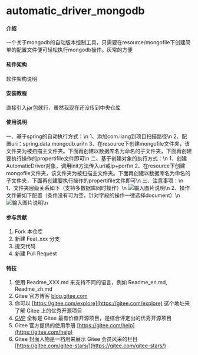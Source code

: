 # automatic_driver_mongodb

#### 介绍
一个关于mongodb的自动版本控制工具，只需要在resource/mongofile下创建简单的配置文件便可轻松执行mongodb操作。灰常的方便

#### 软件架构
软件架构说明


#### 安装教程

直接引入jar包就行，虽然我现在还没传到中央仓库

#### 使用说明

一、基于spring的自动执行方式：\n
    1、添加com.liang到项目扫描路径\n
    2、配置uri：spring.data.mongodb.uri\n
    3、在resource下创建mongofile文件夹，该文件夹为被扫描主文件夹。下面再创建以数据库名为命名的子文件夹，下面再创建要执行操作的propertifile文件即可\n
二、基于创建对象的执行方式：\n
    1、创建AutomaticDriver对象，调用init方法传入uri或ip+port\n
    2、在resource下创建mongofile文件夹，该文件夹为被扫描主文件夹。下面再创建以数据库名为命名的子文件夹，下面再创建要执行操作的propertifile文件即可\n
三、注意事项：\n
    1、文件夹层级关系如下（支持多数据库同时操作）\n
    ![输入图片说明](https://images.gitee.com/uploads/images/2022/0116/222157_f751560f_7686322.png "微信图片1.png")\n
    2、操作文件需如下配置（条件没有可为空，针对字段的操作一律选择document）\n
    ![输入图片说明](https://images.gitee.com/uploads/images/2022/0116/222418_0f9e6d01_7686322.png "微信图片3.png")\n

#### 参与贡献

1.  Fork 本仓库
2.  新建 Feat_xxx 分支
3.  提交代码
4.  新建 Pull Request


#### 特技

1.  使用 Readme\_XXX.md 来支持不同的语言，例如 Readme\_en.md, Readme\_zh.md
2.  Gitee 官方博客 [blog.gitee.com](https://blog.gitee.com)
3.  你可以 [https://gitee.com/explore](https://gitee.com/explore) 这个地址来了解 Gitee 上的优秀开源项目
4.  [GVP](https://gitee.com/gvp) 全称是 Gitee 最有价值开源项目，是综合评定出的优秀开源项目
5.  Gitee 官方提供的使用手册 [https://gitee.com/help](https://gitee.com/help)
6.  Gitee 封面人物是一档用来展示 Gitee 会员风采的栏目 [https://gitee.com/gitee-stars/](https://gitee.com/gitee-stars/)
